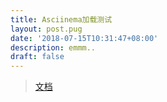 ```yaml
---
title: Asciinema加载测试
layout: post.pug
date: '2018-07-15T10:31:47+08:00'
description: emmm..
draft: false
---
```

> [文档](https://asciinema.org/docs/embedding)

<script src="https://asciinema.org/a/UBh5l8QwJ5EB7HUNX7IWC05hM.js" id="asciicast-UBh5l8QwJ5EB7HUNX7IWC05hM" async></script>
